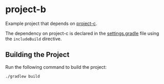 # project-b

Example project that depends on [project-c](../project-c).

The dependency on project-c is declared in the [settings.gradle](settings.gradle) file using the `includeBuild` directive.

## Building the Project
Run the following command to build the project:

    ./gradlew build